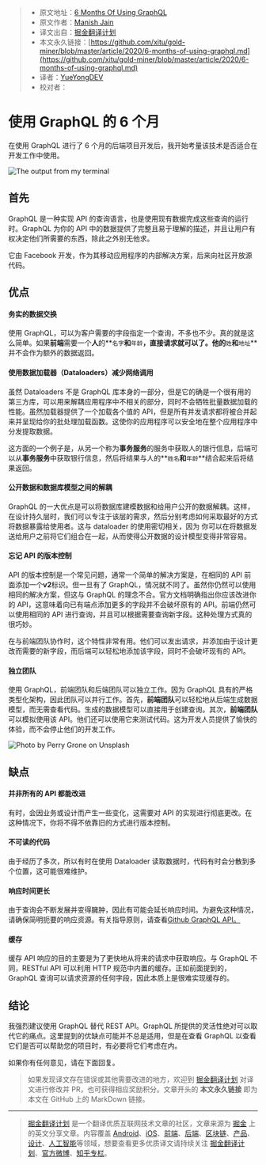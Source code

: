 > - 原文地址：[6 Months Of Using GraphQL](https://levelup.gitconnected.com/6-months-of-using-graphql-faa0fb68b4af)
> - 原文作者：[Manish Jain](https://medium.com/@jaiin.maniish)
> - 译文出自：[掘金翻译计划](https://github.com/xitu/gold-miner)
> - 本文永久链接：[https://github.com/xitu/gold-miner/blob/master/article/2020/6-months-of-using-graphql.md](https://github.com/xitu/gold-miner/blob/master/article/2020/6-months-of-using-graphql.md)
> - 译者：[YueYongDEV](https://github.com/YueYongDev)
> - 校对者：

# 使用 GraphQL 的 6 个月

在使用 GraphQL 进行了 6 个月的后端项目开发后，我开始考量该技术是否适合在开发工作中使用。

![The output from my terminal](https://cdn-images-1.medium.com/max/2526/1*SYo5JVMz3D79G_OEfs8q_g.png)

## 首先

GraphQL 是一种实现 API 的查询语言，也是使用现有数据完成这些查询的运行时。GraphQL 为你的 API 中的数据提供了完整且易于理解的描述，并且让用户有权决定他们所需要的东西，除此之外别无他求。

它由 Facebook 开发，作为其移动应用程序的内部解决方案，后来向社区开放源代码。

## 优点

#### 务实的数据交换

使用 GraphQL，可以为客户需要的字段指定一个查询，不多也不少。真的就是这么简单。如果**前端**需要一个**人**的**`名字`**和**`年龄`**，直接请求就可以了。他的**`姓`**和**`地址`**并不会作为额外的数据返回。

#### 使用数据加载器（Dataloaders）减少网络调用

虽然 Dataloaders 不是 GraphQL 库本身的一部分，但是它的确是一个很有用的第三方库，可以用来解耦应用程序中不相关的部分，同时不会牺牲批量数据加载的性能。虽然加载器提供了一个加载各个值的 API，但是所有并发请求都将被合并起来并呈现给你的批处理加载函数。这使你的应用程序可以安全地在整个应用程序中分发提取数据。

这方面的一个例子是，从另一个称为**事务服务**的服务中获取人的银行信息，后端可以从**事务服务**中获取银行信息，然后将结果与人的**`姓名`**和**`年龄`**结合起来后将结果返回。

#### 公开数据和数据库模型之间的解耦

GraphQL 的一大优点是可以将数据库建模数据和给用户公开的数据解耦。这样，在设计持久层时，我们可以专注于该层的需求，然后分别考虑如何采取最好的方式将数据暴露给使用者。这与 dataloader 的使用密切相关，因为 你可以在将数据发送给用户之前将它们组合在一起，从而使得公开数据的设计模型变得非常容易。

#### 忘记 API 的版本控制

API 的版本控制是一个常见问题，通常一个简单的解决方案是，在相同的 API 前面添加一个**v2**标识。但一旦有了 GraphQL，情况就不同了。虽然你仍然可以使用相同的解决方案，但这与 GraphQL 的理念不合。官方文档明确指出你应该改进你的 API，这意味着向已有端点添加更多的字段并不会破坏原有的 API。前端仍然可以使用相同的 API 进行查询，并且可以根据需要查询新字段。这种处理方式真的很巧妙。

在与前端团队协作时，这个特性非常有用。他们可以发出请求，并添加由于设计更改而需要的新字段，而后端可以轻松地添加该字段，同时不会破坏现有的 API。

#### 独立团队

使用 GraphQL，前端团队和后端团队可以独立工作。因为 GraphQL 具有的严格类型化架构，因此团队可以并行工作。首先，**前端团队**可以轻松地从后端生成数据模型，而无需查看代码。生成的数据模型可以直接用于创建查询。其次，**前端团队**可以模拟使用该 API。他们还可以使用它来测试代码。这为开发人员提供了愉快的体验，而不会停止他们的开发工作。

![Photo by [Perry Grone](https://unsplash.com/@perrygrone?utm_source=medium&utm_medium=referral) on [Unsplash](https://unsplash.com?utm_source=medium&utm_medium=referral)](https://cdn-images-1.medium.com/max/10944/0*ClSi_KEJVSWlHwUL)

## 缺点

#### 并非所有的 API 都能改进

有时，会因业务或设计而产生一些变化，这需要对 API 的实现进行彻底更改。在这种情况下，你将不得不依靠旧的方式进行版本控制。

#### 不可读的代码

由于经历了多次，所以有时在使用 Dataloader 读取数据时，代码有时会分散到多个位置，这可能很难维护。

#### 响应时间更长

由于查询会不断发展并变得臃肿，因此有可能会延长响应时间。为避免这种情况，请确保简明扼要的响应资源。有关指导原则，请查看[Github GraphQL API。](https://developer.github.com/v4/)

#### 缓存

缓存 API 响应的目的主要是为了更快地从将来的请求中获取响应。与 GraphQL 不同，RESTful API 可以利用 HTTP 规范中内置的缓存。正如前面提到的，GraphQL 查询可以请求资源的任何字段，因此本质上是很难实现缓存的。

## 结论

我强烈建议使用 GraphQL 替代 REST API。GraphQL 所提供的灵活性绝对可以取代它的痛点。这里提到的优缺点可能并不总是适用，但是在查看 GraphQL 以查看它们是否可以帮助您的项目时，有必要将它们考虑在内。

如果你有任何意见，请在下面回复。

> 如果发现译文存在错误或其他需要改进的地方，欢迎到 [掘金翻译计划](https://github.com/xitu/gold-miner) 对译文进行修改并 PR，也可获得相应奖励积分。文章开头的 **本文永久链接** 即为本文在 GitHub 上的 MarkDown 链接。

---

> [掘金翻译计划](https://github.com/xitu/gold-miner) 是一个翻译优质互联网技术文章的社区，文章来源为 [掘金](https://juejin.im) 上的英文分享文章。内容覆盖 [Android](https://github.com/xitu/gold-miner#android)、[iOS](https://github.com/xitu/gold-miner#ios)、[前端](https://github.com/xitu/gold-miner#前端)、[后端](https://github.com/xitu/gold-miner#后端)、[区块链](https://github.com/xitu/gold-miner#区块链)、[产品](https://github.com/xitu/gold-miner#产品)、[设计](https://github.com/xitu/gold-miner#设计)、[人工智能](https://github.com/xitu/gold-miner#人工智能)等领域，想要查看更多优质译文请持续关注 [掘金翻译计划](https://github.com/xitu/gold-miner)、[官方微博](http://weibo.com/juejinfanyi)、[知乎专栏](https://zhuanlan.zhihu.com/juejinfanyi)。
